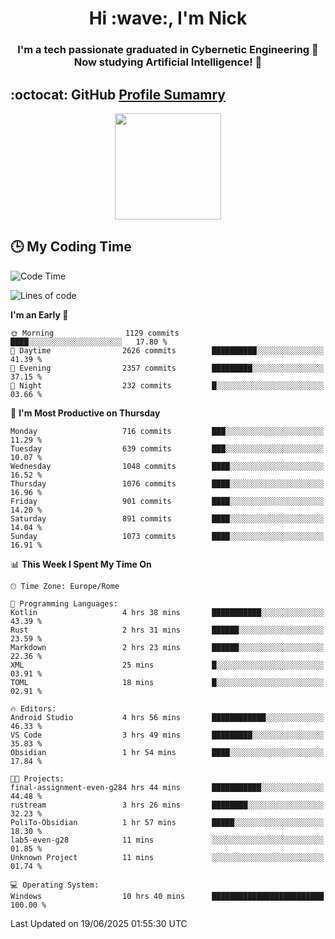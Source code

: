 <h1 align="center">Hi :wave:, I'm Nick</h1>

<h3 align="center">I'm a tech passionate graduated in Cybernetic Engineering 🤖<br>
Now studying Artificial Intelligence! 🧠</h3>


## :octocat: GitHub <a href="https://github.com/vn7n24fzkq/github-profile-summary-cards">Profile Sumamry</a>

<p align="center">
   <img style="height:170px;display:inline-block"  src="http://github-profile-summary-cards.vercel.app/api/cards/profile-details?username=CodeClimberNT&theme=github_dark" />
<!--    <img style="height:170px;display:inline-block"  src="http://github-profile-summary-cards.vercel.app/api/cards/repos-per-language?username=CodeClimberNT&theme=github_dark&exclude=" /> -->
</p>

 ## :clock3: My Coding Time 
 
<!--START_SECTION:waka-->
![Code Time](http://img.shields.io/badge/Code%20Time-669%20hrs%2049%20mins-blue)

![Lines of code](https://img.shields.io/badge/From%20Hello%20World%20I%27ve%20Written-5.6%20million%20lines%20of%20code-blue)

**I'm an Early 🐤** 

```text
🌞 Morning                1129 commits        ████░░░░░░░░░░░░░░░░░░░░░   17.80 % 
🌆 Daytime                2626 commits        ██████████░░░░░░░░░░░░░░░   41.39 % 
🌃 Evening                2357 commits        █████████░░░░░░░░░░░░░░░░   37.15 % 
🌙 Night                  232 commits         █░░░░░░░░░░░░░░░░░░░░░░░░   03.66 % 
```
📅 **I'm Most Productive on Thursday** 

```text
Monday                   716 commits         ███░░░░░░░░░░░░░░░░░░░░░░   11.29 % 
Tuesday                  639 commits         ███░░░░░░░░░░░░░░░░░░░░░░   10.07 % 
Wednesday                1048 commits        ████░░░░░░░░░░░░░░░░░░░░░   16.52 % 
Thursday                 1076 commits        ████░░░░░░░░░░░░░░░░░░░░░   16.96 % 
Friday                   901 commits         ████░░░░░░░░░░░░░░░░░░░░░   14.20 % 
Saturday                 891 commits         ████░░░░░░░░░░░░░░░░░░░░░   14.04 % 
Sunday                   1073 commits        ████░░░░░░░░░░░░░░░░░░░░░   16.91 % 
```


📊 **This Week I Spent My Time On** 

```text
🕑︎ Time Zone: Europe/Rome

💬 Programming Languages: 
Kotlin                   4 hrs 38 mins       ███████████░░░░░░░░░░░░░░   43.39 % 
Rust                     2 hrs 31 mins       ██████░░░░░░░░░░░░░░░░░░░   23.59 % 
Markdown                 2 hrs 23 mins       ██████░░░░░░░░░░░░░░░░░░░   22.36 % 
XML                      25 mins             █░░░░░░░░░░░░░░░░░░░░░░░░   03.91 % 
TOML                     18 mins             █░░░░░░░░░░░░░░░░░░░░░░░░   02.91 % 

🔥 Editors: 
Android Studio           4 hrs 56 mins       ████████████░░░░░░░░░░░░░   46.33 % 
VS Code                  3 hrs 49 mins       █████████░░░░░░░░░░░░░░░░   35.83 % 
Obsidian                 1 hr 54 mins        ████░░░░░░░░░░░░░░░░░░░░░   17.84 % 

🐱‍💻 Projects: 
final-assignment-even-g284 hrs 44 mins       ███████████░░░░░░░░░░░░░░   44.48 % 
rustream                 3 hrs 26 mins       ████████░░░░░░░░░░░░░░░░░   32.23 % 
PoliTo-Obsidian          1 hr 57 mins        █████░░░░░░░░░░░░░░░░░░░░   18.30 % 
lab5-even-g28            11 mins             ░░░░░░░░░░░░░░░░░░░░░░░░░   01.85 % 
Unknown Project          11 mins             ░░░░░░░░░░░░░░░░░░░░░░░░░   01.74 % 

💻 Operating System: 
Windows                  10 hrs 40 mins      █████████████████████████   100.00 % 
```


 Last Updated on 19/06/2025 01:55:30 UTC
<!--END_SECTION:waka-->

